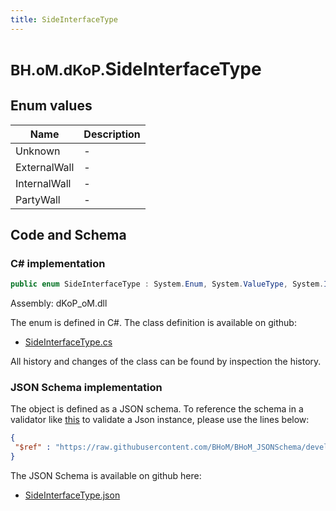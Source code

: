 ```yaml
---
title: SideInterfaceType
---
```


# <small>BH.oM.dKoP.</small>**SideInterfaceType**



## Enum values

| Name            | Description                                                    |
|-----------------|----------------------------------------------------------------|
| Unknown |  -  |
| ExternalWall |  -  |
| InternalWall |  -  |
| PartyWall |  -  |


## Code and Schema

### C# implementation

``` C# title="C#"
public enum SideInterfaceType : System.Enum, System.ValueType, System.IComparable, System.ISpanFormattable, System.IFormattable, System.IConvertible
```

Assembly: dKoP_oM.dll

The enum is defined in C#. The class definition is available on github:

- [SideInterfaceType.cs](https://github.com/BHoM/dKoP_Toolkit/blob/develop/dKoP_oM/Interfaces\Enums\SideInterfaceType.cs)

All history and changes of the class can be found by inspection the history.
### JSON Schema implementation

The object is defined as a JSON schema. To reference the schema in a validator like [this](https://www.jsonschemavalidator.net/) to validate a Json instance, please use the lines below:

``` json title="JSON Schema"
{
 "$ref" : "https://raw.githubusercontent.com/BHoM/BHoM_JSONSchema/develop/dKoP_oM/SideInterfaceType.json"
}
```

The JSON Schema is available on github here:

- [SideInterfaceType.json](https://github.com/BHoM/BHoM_JSONSchema/blob/develop/dKoP_oM/SideInterfaceType.json)
